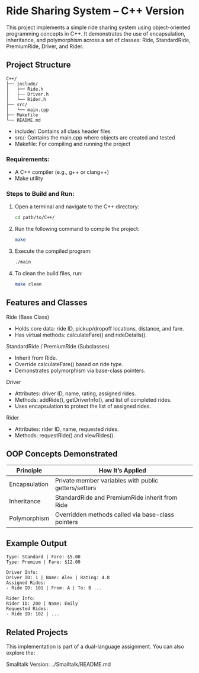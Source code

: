 # Ride Sharing System – C++ Version

This project implements a simple ride sharing system using object-oriented programming concepts in C++. It demonstrates the use of encapsulation, inheritance, and polymorphism across a set of classes: Ride, StandardRide, PremiumRide, Driver, and Rider.

## Project Structure
```
C++/
├── include/
│   ├── Ride.h
│   ├── Driver.h
│   └── Rider.h
├── src/
│   └── main.cpp
├── Makefile
└── README.md
```

- include/: Contains all class header files  
- src/: Contains the main.cpp where objects are created and tested  
- Makefile: For compiling and running the project  

### Requirements:
- A C++ compiler (e.g., g++ or clang++)
- Make utility

### Steps to Build and Run:
1. Open a terminal and navigate to the C++ directory:
    ```bash
    cd path/to/C++/
    ```
2. Run the following command to compile the project:
    ```bash
    make
    ```
3. Execute the compiled program:
    ```bash
    ./main
    ```
4. To clean the build files, run:
    ```bash
    make clean
    ```


## Features and Classes

Ride (Base Class)
- Holds core data: ride ID, pickup/dropoff locations, distance, and fare.
- Has virtual methods: calculateFare() and rideDetails().

StandardRide / PremiumRide (Subclasses)
- Inherit from Ride.
- Override calculateFare() based on ride type.
- Demonstrates polymorphism via base-class pointers.

Driver
- Attributes: driver ID, name, rating, assigned rides.
- Methods: addRide(), getDriverInfo(), and list of completed rides.
- Uses encapsulation to protect the list of assigned rides.

Rider
- Attributes: rider ID, name, requested rides.
- Methods: requestRide() and viewRides().

## OOP Concepts Demonstrated

| Principle      | How It’s Applied                                           |
|----------------|------------------------------------------------------------|
| Encapsulation  | Private member variables with public getters/setters       |
| Inheritance    | StandardRide and PremiumRide inherit from Ride             |
| Polymorphism   | Overridden methods called via base-class pointers          |

## Example Output
```
Type: Standard | Fare: $5.00
Type: Premium | Fare: $12.00

Driver Info:
Driver ID: 1 | Name: Alex | Rating: 4.8
Assigned Rides:
- Ride ID: 101 | From: A | To: B ...

Rider Info:
Rider ID: 200 | Name: Emily
Requested Rides:
- Ride ID: 102 | ...
```

## Related Projects

This implementation is part of a dual-language assignment. You can also explore the:

Smalltalk Version: ../Smalltalk/README.md
